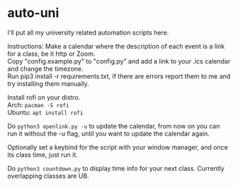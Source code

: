 # auto-uni
I'll put all my university related automation scripts here.

Instructions:
Make a calendar where the description of each event is a link for a class, be it http or Zoom.  
Copy "config.example.py" to "config.py" and add a link to your .ics calendar and change the timezone.  
Run pip3 install -r requirements.txt, if there are errors report them to me and try installing them manually.  

Install rofi on your distro.  
Arch: `pacman -S rofi`  
Ubuntu: `apt install rofi`  

Do `python3 openlink.py -u` to update the calendar, from now on you can run it without the -u flag, until you want to update the calendar again.

Optionally set a keybind for the script with your window manager, and once its class time, just run it.

Do `python3 countdown.py` to display time info for your next class. Currently overlapping classes are UB.
